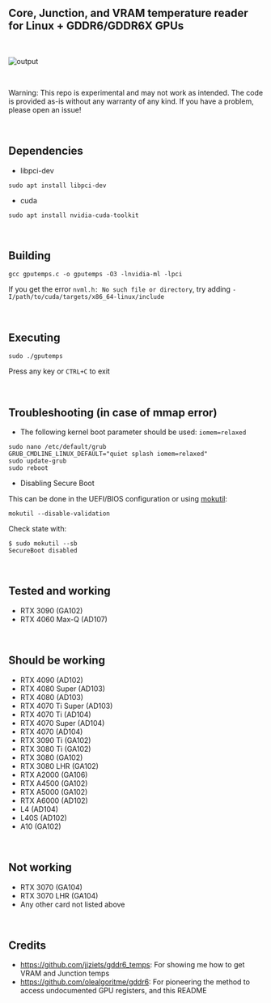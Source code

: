 ## Core, Junction, and VRAM temperature reader for Linux + GDDR6/GDDR6X GPUs

<br>

![output](https://github.com/user-attachments/assets/464f6c65-7328-4748-850c-778f8b6182f7)

<br>

Warning: This repo is experimental and may not work as intended. The code is provided as-is without any warranty of any kind. If you have a problem, please open an issue!

<br>

## Dependencies

- libpci-dev 
```
sudo apt install libpci-dev
```

- cuda
```
sudo apt install nvidia-cuda-toolkit
```

<br>

## Building

```
gcc gputemps.c -o gputemps -O3 -lnvidia-ml -lpci
```

If you get the error `nvml.h: No such file or directory`, try adding `-I/path/to/cuda/targets/x86_64-linux/include`

<br>

## Executing

```
sudo ./gputemps
```

Press any key or `CTRL+C` to exit

<br>

## Troubleshooting (in case of mmap error)

- The following kernel boot parameter should be used: `iomem=relaxed`

```
sudo nano /etc/default/grub
GRUB_CMDLINE_LINUX_DEFAULT="quiet splash iomem=relaxed"
sudo update-grub
sudo reboot
```

- Disabling Secure Boot
  
This can be done in the UEFI/BIOS configuration or using [mokutil](https://wiki.debian.org/SecureBoot#Disabling.2Fre-enabling_Secure_Boot):

```
mokutil --disable-validation
```

Check state with:
```
$ sudo mokutil --sb
SecureBoot disabled
```

<br>

## Tested and working

- RTX 3090 (GA102)
- RTX 4060 Max-Q (AD107)

<br>

## Should be working
- RTX 4090 (AD102)
- RTX 4080 Super (AD103)
- RTX 4080 (AD103)
- RTX 4070 Ti Super (AD103)
- RTX 4070 Ti (AD104)
- RTX 4070 Super (AD104)
- RTX 4070 (AD104)
- RTX 3090 Ti (GA102)
- RTX 3080 Ti (GA102)
- RTX 3080 (GA102)
- RTX 3080 LHR (GA102)
- RTX A2000 (GA106)
- RTX A4500 (GA102)
- RTX A5000 (GA102)
- RTX A6000 (AD102)
- L4 (AD104)
- L40S (AD102)
- A10 (GA102)

<br>

## Not working
- RTX 3070 (GA104)
- RTX 3070 LHR (GA104)
- Any other card not listed above

<br>

## Credits
- https://github.com/jjziets/gddr6_temps: For showing me how to get VRAM and Junction temps
- https://github.com/olealgoritme/gddr6: For pioneering the method to access undocumented GPU registers, and this README
